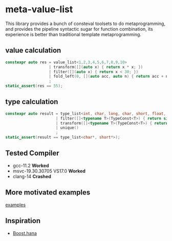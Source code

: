 # meta-value-list
This library provides a bunch of consteval toolsets to do metaprogramming,
and provides the pipeline syntactic sugar for function combination, 
its experience is better than traditional template metaprogramming.

## value calculation
```cpp
constexpr auto res = value_list<1,2,3,4,5,6,7,8,9,10>
                   | transform([](auto x) { return x * x; })
                   | filter([](auto x) { return x < 30; })
                   | fold_left(0, [](auto acc, auto n) { return acc + n; })
                   ;
static_assert(res == 55);
```

## type calculation
```cpp
constexpr auto result = type_list<int, char, long, char, short, float, double>
                      | filter([]<typename T>(TypeConst<T>) { return sizeof(T) < 4; })
                      | transform([]<typename T>(TypeConst<T>) { return _t<std::add_pointer_t<T>>; })
                      | unique()
                      ;
static_assert(result == type_list<char*, short*>);
```

## Tested Compiler
- gcc-11.2 **Worked**
- msvc-19.30.30705 VS17.0 **Worked**
- clang-14 **Crashed**

## More motivated examples
[examples](examples/README.md)

## Inspiration
- [Boost.hana](https://www.boost.org/doc/libs/1_61_0/libs/hana/doc/html/index.html)
